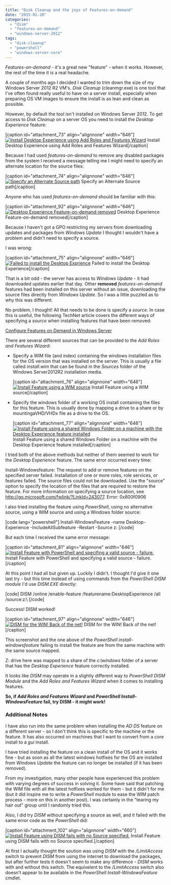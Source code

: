 ```yaml
---
title: "Disk Cleanup and the joys of Features-on-demand"
date: "2015-01-28"
categories: 
  - "dism"
  - "features-on-demand"
  - "windows-server-2012"
tags: 
  - "disk-cleanup"
  - "powershell"
  - "windows-server-core"
---
```


_Features-on-demand_ - it's a great new "feature" - when it works. However, the rest of the time it is a real headache.

A couple of months ago I decided I wanted to trim down the size of my Windows Server 2012 R2 VM's. _Disk Cleanup_ (cleanmgr.exe) is one tool that I've often found really useful to have on a server install, especially when preparing OS VM images to ensure the install is as lean and clean as possible.

However, by default the tool isn't installed on Windows Server 2012. To get access to _Disk Cleanup_ on a server OS you need to install the _Desktop Experience_ feature:

\[caption id="attachment\_73" align="alignnone" width="646"\][![Install Desktop Experience using Add Roles and Features Wizard](https://dscottraynsford.files.wordpress.com/2014/12/ss_installfeature_desktopexperience.png?w=646)](https://dscottraynsford.files.wordpress.com/2014/12/ss_installfeature_desktopexperience.png) Install Desktop Experience using Add Roles and Features Wizard\[/caption\]

Because I had used _features-on-demand_ to remove any disabled packages from the system I received a message telling me I might need to specify an alternate location for the source files:

\[caption id="attachment\_74" align="alignnone" width="646"\][![Specify an Alternate Source path](https://dscottraynsford.files.wordpress.com/2014/12/ss_installfeature_specifyanalternatesourcepath.png?w=646)](https://dscottraynsford.files.wordpress.com/2014/12/ss_installfeature_specifyanalternatesourcepath.png) Specify an Alternate Source path\[/caption\]

Anyone who has used _features-on-demand_ should be familiar with this:

\[caption id="attachment\_92" align="alignnone" width="646"\][![Desktop Experience Feature-on-demand removed](https://dscottraynsford.files.wordpress.com/2015/01/ss_windowsfeature_desktopexperienceremoved.png?w=646)](https://dscottraynsford.files.wordpress.com/2015/01/ss_windowsfeature_desktopexperienceremoved.png) Desktop Experience Feature-on-demand removed\[/caption\]

Because I haven't got a GPO restricting my servers from downloading updates and packages from _Windows Update_ I thought I wouldn't have a problem and didn't need to specify a source.

I was wrong:

\[caption id="attachment\_75" align="alignnone" width="646"\][![Failed to install the Desktop Exprience](https://dscottraynsford.files.wordpress.com/2014/12/ss_installfeature_failed.png?w=646)](https://dscottraynsford.files.wordpress.com/2014/12/ss_installfeature_failed.png) Failed to install the Desktop Experience\[/caption\]

That is a bit odd - the server has access to _Windows Update_ - it had downloaded updates earlier that day. Other **removed** _features-on-demand_ features had been installed on this server without an issue, downloading the source files directly from _Windows Update_. So I was a little puzzled as to why this was different.

No problem, I thought! All that needs to be done is specify a _source_. In case this is useful, the following TechNet article covers the different ways of specifying a _source_ when installing features that have been removed:

[Configure Features on Demand in Windows Server](http://technet.microsoft.com/en-us/library/jj127275.aspx "Configure Features on Demand in Windows Server")

There are several different sources that can be provided to the _Add Roles and Features Wizard_:

- Specify a WIM file (and index) containing the windows installation files for the OS version that was installed on the server. This is usually a file called _install.wim_ that can be found in the _Sources_ folder of the Windows Server2012R2 installation media.
    
    \[caption id="attachment\_76" align="alignnone" width="646"\][![Install Feature using a WIM source](https://dscottraynsford.files.wordpress.com/2014/12/ss_installfeature_alternatesourcewim.png?w=646)](https://dscottraynsford.files.wordpress.com/2014/12/ss_installfeature_alternatesourcewim.png) Install Feature using a WIM source\[/caption\]
- Specify the windows folder of a working OS install containing the files for this feature. This is usually done by mapping a drive to a share or by mountingaVHD/VHDx file as a drive to the OS.
    
    \[caption id="attachment\_77" align="alignnone" width="646"\][![Install Feature using a shared Windows Folder on a machine with the Desktop Experience feature installed](https://dscottraynsford.files.wordpress.com/2014/12/ss_installfeature_alternatesourceshare.png?w=646)](https://dscottraynsford.files.wordpress.com/2014/12/ss_installfeature_alternatesourceshare.png) Install Feature using a shared Windows Folder on a machine with the Desktop Experience feature installed\[/caption\]

I tried both of the above methods but neither of them seemed to work for the _Desktop Experience_ feature. The same error occurred every time:

Install-Windowsfeature: The request to add or remove features on the specified server failed.
Installation of one or more roles, role services, or features failed.
The source files could not be downloaded.
Use the "source" option to specify the location of the files that are required to restore the feature. For more
information on specifying a source location, see http://go.microsoft.com/fwlink/?LinkId=243077. Error: 0x800f0906

I also tried installing the feature using _PowerShell,_ using no alternative source, using a WIM source and using a Windows folder source:

\[code lang="powershell"\] Install-WindowsFeature -name Desktop-Experience -IncludeAllSubfeature -Restart -Source z: \[/code\]

But each time I received the same error message:

\[caption id="attachment\_81" align="alignnone" width="646"\][![Install Feature with PowerShell and specifing a valid source - failure.](https://dscottraynsford.files.wordpress.com/2014/12/ss_installfeature_powershellfailed.png?w=646)](https://dscottraynsford.files.wordpress.com/2014/12/ss_installfeature_powershellfailed.png) Install Feature with PowerShell and specifying a valid source - failure.\[/caption\]

At this point I had all but given up. Luckily I didn't. I thought I'd give it one last try - but this time instead of using commands from the _PowerShell DISM module_ I'd use _DISM.EXE_ directly:

\[code\] DISM /online /enable-feature /featurename:DesktopExperience /all /source:z:\\ \[/code\]

Success! DISM worked!

\[caption id="attachment\_97" align="alignnone" width="646"\][![DISM for the WIN! Back of the net!](https://dscottraynsford.files.wordpress.com/2015/01/ss_installfeature_dismsuccess.png?w=646)](https://dscottraynsford.files.wordpress.com/2015/01/ss_installfeature_dismsuccess.png) DISM for the WIN! Back of the net!\[/caption\]

This screenshot and the one above of the _PowerShell_ _install-windowsfeature_ failing to install the feature are from the same machine with the same source mapped.

Z: drive here was mapped to a share of the _c:\\windows_ folder of a server that has the _Desktop Experience_ feature correctly installed.

It looks like _DISM_ may operate in a slightly different way to _PowerShell DISM Module_ and the _Add Roles and Features Wizard_ when it comes to installing features.

**So, if _Add Roles and Features Wizard_ and _PowerShell Install-WindowsFeature_ fail, try DISM - it might work!**

### Additional Notes

I have also run into the same problem when installing the _AD DS_ feature on a different server - so I don't think this is specific to the machine or the feature. It has also occurred on machines that I want to convert from a _core_ install to a _gui_ install.

I have tried installing the feature on a clean install of the OS and it works fine - but as soon as all the latest windows hotfixes for the OS are installed from _Windows Update_ the feature can no longer be installed (if it has been removed).

From my investigation, many other people have experienced this problem with varying degrees of success in solving it. Some have said that patching the WIM file with all the latest hotfixes worked for them - but it didn't for me (but it did inspire me to write a _PowerShell_ module to ease the WIM patch process - more on this in another post). I was certainly in the "tearing my hair out" group until I randomly tried this.

Also, I did try _DISM_ without specifying a source as well, and it failed with the same error code as the _PowerShell_ did:

\[caption id="attachment\_102" align="alignnone" width="660"\][![Install Feature using DISM fails with no Source specified.](https://dscottraynsford.files.wordpress.com/2015/01/ss_installfeature_dismfailure2.png?w=660)](https://dscottraynsford.files.wordpress.com/2015/01/ss_installfeature_dismfailure2.png) Install Feature using DISM fails with no Source specified.\[/caption\]

At first I actually thought the soution was using _DISM_ with the _/LimitAccess_ switch to prevent _DISM_ from using the internet to download the packages, but after further tests it doesn't seem to make any difference - _DISM_ works with and without this switch. The equivelent to the _/LimitAccess_ switch also doesn't appear to be available in the _PowerShell Install-WindowsFeature_ cmdlet.
